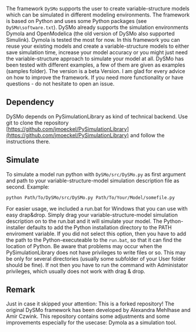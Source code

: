 The framework `DySMo` supports the user to create variable-structure models which can be simulated in different modeling environments. The framework is based on Python and uses some Python packages (see `DySMo\software.txt`). 
DySMo already supports the simulation environments Dymola and OpenModelica (the old version of DySMo also supported Simulink). Dymola is tested the most for now. In this framework you can reuse your existing models and create a variable-structure models to either save simulation time, increase your model accuracy or you might just need the variable-structure approach to simulate your model at all.
DySMo has been tested with different examples, a few of them are given as examples (samples folder). The version is a beta Version. I am glad for every advice on how to improve the framework. If you need more functionality or have questions - do not hesitate to open an issue.

## Dependency
DySMo depends on PySimulationLibrary as kind of technical backend. Use git to clone the repository [https://github.com/jmoeckel/PySimulationLibrary](https://github.com/jmoeckel/PySimulationLibrary) and follow the instructions there.

## Simulate
To simulate a model run python with `DySMo/src/DySMo.py` as first argument and path to your variable-structure-model simulation description file as second.
Example:
````
python Path/To/DySMo/src/DySMo.py Path/To/Your/Model/somefile.py
````
For easier usage, we included a run.bat for Windows that you can use with easy drap&drop.
Simply drag your variable-structure-model simulation description on to the run.bat and it will simulate your model.
The Python-installer defaults to add the Python installation directory to the PATH enviroment variable. If you did not select this option, then you have to add the path to the Python-executeable to the `run.bat`, so that it can find the location of Python.
Be aware that problems may occur when the PySimulationLibrary does not have privileges to write files or so.
This may be only for several directories (usually some subfolder of your User folder should be fine).
If not then you have to run the command with Administator privileges, which usually does not work with drag & drop.

## Remark
Just in case it skipped your attention: This is a forked repository! The original DySMo framework has been developed by Alexandra Mehlhase and Amir Czwink. This repository contains some adjustments and some improvements especially for the usecase: Dymola as a simulation tool. 

